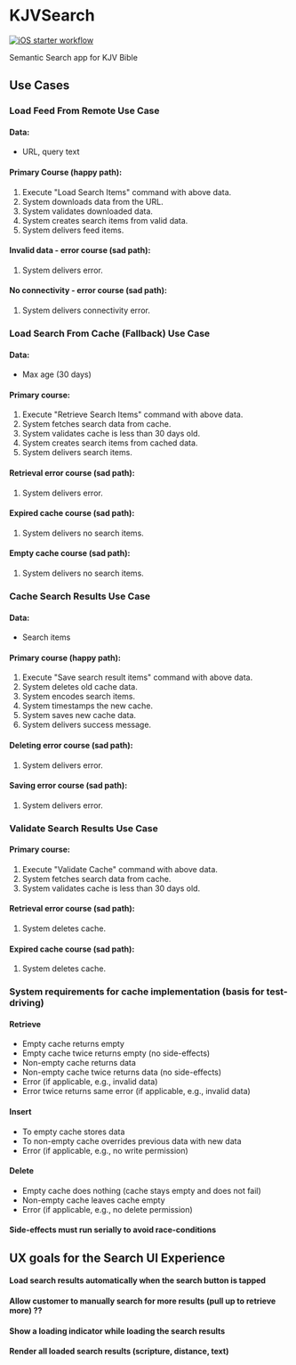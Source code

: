 # KJVSearch

[![iOS starter workflow](https://github.com/paulobfsilva/KJVSearch/actions/workflows/CI.yml/badge.svg?branch=main)](https://github.com/paulobfsilva/KJVSearch/actions/workflows/CI.yml)

 Semantic Search app for KJV Bible

## Use Cases

### Load Feed From Remote Use Case

#### Data:
- URL, query text

#### Primary Course (happy path):
1. Execute "Load Search Items" command with above data.
2. System downloads data from the URL.
3. System validates downloaded data.
4. System creates search items from valid data.
5. System delivers feed items.

#### Invalid data - error course (sad path):
1. System delivers error.

#### No connectivity - error course (sad path):
1. System delivers connectivity error.

### Load Search From Cache (Fallback) Use Case

#### Data:
- Max age (30 days)

#### Primary course:
1. Execute "Retrieve Search Items" command with above data. 
2. System fetches search data from cache.
3. System validates cache is less than 30 days old.
4. System creates search items from cached data.
5. System delivers search items.

#### Retrieval error course (sad path):
1. System delivers error.

#### Expired cache course (sad path):
1. System delivers no search items.

#### Empty cache course (sad path):
1. System delivers no search items.

### Cache Search Results Use Case

#### Data:
- Search items

#### Primary course (happy path):
1. Execute "Save search result items" command with above data.
2. System deletes old cache data.
3. System encodes search items.
4. System timestamps the new cache.
5. System saves new cache data.
6. System delivers success message. 

#### Deleting error course (sad path):
1. System delivers error.

#### Saving error course (sad path):
1. System delivers error.


### Validate Search Results Use Case

#### Primary course:
1. Execute "Validate Cache" command with above data. 
2. System fetches search data from cache.
3. System validates cache is less than 30 days old.

#### Retrieval error course (sad path):
1. System deletes cache.

#### Expired cache course (sad path):
1. System deletes cache.

### System requirements for cache implementation (basis for test-driving)

#### Retrieve
- Empty cache returns empty
- Empty cache twice returns empty (no side-effects)
- Non-empty cache returns data
- Non-empty cache twice returns data (no side-effects)
- Error (if applicable, e.g., invalid data)
- Error twice returns same error (if applicable, e.g., invalid data)

#### Insert
- To empty cache stores data
- To non-empty cache overrides previous data with new data
- Error (if applicable, e.g., no write permission)

#### Delete
- Empty cache does nothing (cache stays empty and does not fail)
- Non-empty cache leaves cache empty
- Error (if applicable, e.g., no delete permission)

#### Side-effects must run serially to avoid race-conditions

## UX goals for the Search UI Experience

#### Load search results automatically when the search button is tapped
#### Allow customer to manually search for more results (pull up to retrieve more) ??
#### Show a loading indicator while loading the search results
#### Render all loaded search results (scripture, distance, text)

